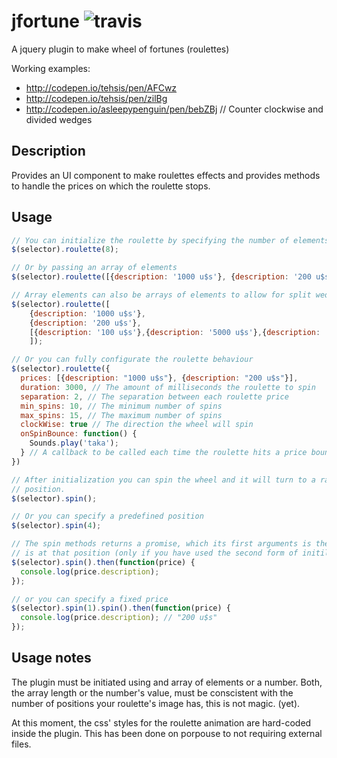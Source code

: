 jfortune ![travis](https://travis-ci.org/tehsis/jfortune.svg)
========

A jquery plugin to make wheel of fortunes (roulettes)

Working examples: 
- http://codepen.io/tehsis/pen/AFCwz
- http://codepen.io/tehsis/pen/zilBg
- http://codepen.io/asleepypenguin/pen/bebZBj // Counter clockwise and divided wedges


Description
-----------

Provides an UI component to make roulettes effects and provides methods to handle the
prices on which the roulette stops.

Usage
-----

```javascript
// You can initialize the roulette by specifying the number of elements
$(selector).roulette(8);

// Or by passing an array of elements
$(selector).roulette([{description: '1000 u$s'}, {description: '200 u$s'}]);

// Array elements can also be arrays of elements to allow for split wedges
$(selector).roulette([
    {description: '1000 u$s'}, 
    {description: '200 u$s'},
    [{description: '100 u$s'},{description: '5000 u$s'},{description: '100 u$s'}]
    ]);

// Or you can fully configurate the roulette behaviour
$(selector).roulette({
  prices: [{description: "1000 u$s"}, {description: "200 u$s"}],
  duration: 3000, // The amount of milliseconds the roulette to spin
  separation: 2, // The separation between each roulette price
  min_spins: 10, // The minimum number of spins 
  max_spins: 15, // The maximum number of spins
  clockWise: true // The direction the wheel will spin
  onSpinBounce: function() {
    Sounds.play('taka');
  } // A callback to be called each time the roulette hits a price bound.
})

// After initialization you can spin the wheel and it will turn to a random
// position.
$(selector).spin();

// Or you can specify a predefined position
$(selector).spin(4);

// The spin methods returns a promise, which its first arguments is the object that
// is at that position (only if you have used the second form of initilization)
$(selector).spin().then(function(price) {
  console.log(price.description);
});

// or you can specify a fixed price
$(selector).spin(1).spin().then(function(price) {
  console.log(price.description); // "200 u$s"
});
```

Usage notes
-----------

The plugin must be initiated using and array of elements or a number. Both, the array length
or the number's value, must be conscistent with the number of positions your roulette's image
has, this is not magic. (yet).

At this moment, the css' styles for the roulette animation are hard-coded inside the plugin. This has been done on porpouse to not requiring external files.

